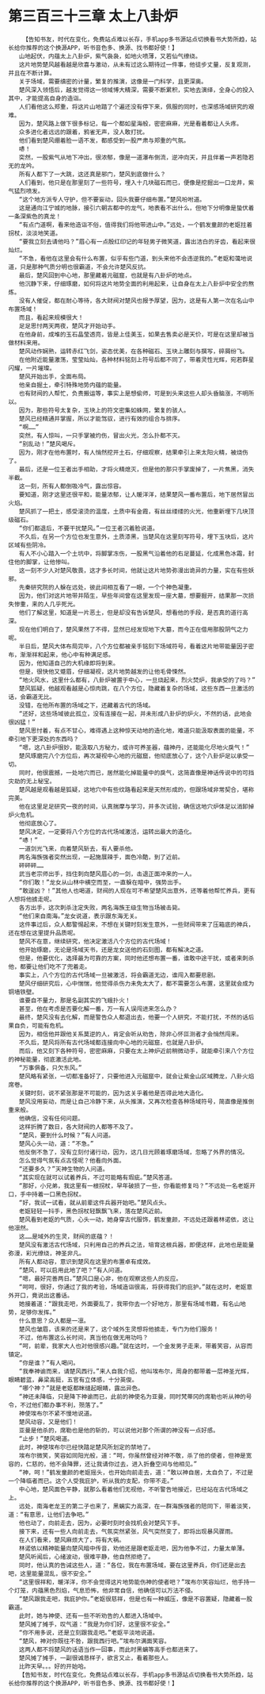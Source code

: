 # 第三百三十三章 太上八卦炉
        【告知书友，时代在变化，免费站点难以长存，手机app多书源站点切换看书大势所趋，站长给你推荐的这个换源APP，听书音色多、换源、找书都好使！】
       山地起伏，内蕴太上八卦炉，紫气袅袅，如地火喷薄，又若仙气缭绕。
       这片地势楚风越看越是欣喜与激动，从未有过这么期待过一件事，他徒步丈量，反复观测，并且在不断计算。
       关于场域，需要缜密的计量，繁复的推演，这像是一门科学，且更深奥。
       楚风深入领悟后，越发觉得这一领域博大精深，需要不断累积，实地去演绎，全身心的投入其中，才能提高自身的造诣。
       人们看他这么郑重，将这片山地踏了个遍还没有停下来，佩服的同时，也深感场域研究的艰难。
       因为，楚风路上做下很多标记，每一个都如星海般，密密麻麻，光是看着都让人头疼。
       众多进化者远远的跟着，鸦雀无声，没人敢打扰。
       他们看到楚风绷着脸一语不发，都感受到一股严肃与郑重的气氛。
       哧！
       突然，一股紫气从地下冲出，很浓郁，像是一道瀑布倒流，逆冲向天，并且伴着一声若隐若无的龙吟。
       所有人都下了一大跳，这还真是邪门，楚风到底做什么？
       人们看到，他只是在那里刻了一些符号，埋入十几块磁石而已，便像是挖掘出一口龙井，紫气猛烈喷发。
       “这个地方派专人守护，但不要妄动，回头我要仔细布置。”楚风吩咐道。
       这是通向江宁城的地脉，接引六朝古都中的龙气，地表看不出什么，但地下分明像是蛰伏着一条深紫色的真龙！
       “有点门道啊，看来他造诣不俗，值得我们将他带进山中。”远处，一个鹤发童颜的老妪拄着拐杖，淡淡地笑道。
       “要我立刻去请他吗？”眉心有一点殷红印记的年轻男子微笑道，露出洁白的牙齿，看起来很灿烂。
       “不急，看他在这里会有什么布置，似乎有些门道，到头来他不会违逆我的。”老妪和蔼地说道，只是那种气质分明也很霸道，不会允许楚风反抗。
       最后，楚风回到中心地，那里藏着元磁窟，也就是有八卦炉的地点。
       他沉静下来，仔细琢磨，如何将这片地势全面的利用起来，让自身在太上八卦炉中安全的熬炼。
       没有人催促，都在耐心等待，各大财阀对楚风也报予厚望，因为，这是有人第一次在名山中布置场域！
       而且，看起来规模很大！
       足足思忖两天两夜，楚风才开始动手。
       在他身前，成堆的玉石晶莹透亮，皆是上佳美玉，如果去售卖必是天价，可是在这里却被当做材料来用。
       楚风动作娴熟，运转赤红飞剑，姿态优美，在各种磁石、玉块上雕刻与撰写，碎屑纷飞。
       在他附近能量激荡，莹莹灿灿，各种材料铭刻上符号后都不同了，带着灵性光辉，宛若群星闪耀，一片璀璨。
       楚风开始出手，全面布局。
       他亲自掘土，牵引特殊地势内蕴的能量。
       也有财阀的人帮忙，负责搬运等，事实上是想偷师，可是到头来这些人却头昏脑涨，不明所以。
       因为，那些符号太复杂，玉块上的符文密集如蛛网，繁复的骇人。
       楚风已经精通并掌握，所以才能驾驭，进行有效的组合与排序。
       “啊……”
       突然，有人惊叫，一只手掌被灼伤，冒出火光，怎么扑都不灭。
       “别乱动！”楚风喝斥。
       因为，刚才在他布置时，有人悄然挖开土石，仔细观察，结果牵引上来太阳火精，被烧伤了。
       最后，还是一位王者出手相助，才将火精熄灭，但是他的那只手掌废掉了，一片焦黑，消失半截。
       这一刻，所有人都倒吸冷气，露出惊容。
       要知道，刚才这里还很平和，能量浓郁，让人暖洋洋，结果楚风一番布置后，地下居然冒出火焰。
       楚风抓了一把土，感受滚烫的温度，土质中有金霞，有丝丝缕缕的火光，他重新埋下几块顶级磁石。
       “你们都退后，不要干扰楚风。”一位王者沉着脸说道。
       不久后，在另一个方位也发生意外，土质漆黑，当楚风在这里刻写符号，埋下玉块后，这片区域有些阴冷。
       有人不小心踏入一个土坑中，将脚掌冻伤，一股黑气沿着他的右足蔓延，化成黑色冰霜，封住他的脚掌，让他惨叫。
       这一刻不少人对楚风敬畏，这才多长时间，他就让这片地势弥漫出诡异的力量，实在有些妖邪。
       先秦研究院的人躲在远处，彼此间相互看了一眼，一个个神色凝重。
       因为，他们对这片地带并陌生，早些年间曾在这里发现一座大墓，想要掘开，结果那一次损失惨重，来的人几乎死光。
       他们了解这里，知道是一片恶土，但是却没有告诉楚风，想看他的手段，是否真的道行高深。
       现在他们明白了，楚风果然了不得，显然已经发现地下大墓，而今正在借用那股阴气之力呢。
       半日后，楚风大体布局完毕，八个方位都被亲手铭刻下场域符号，看着这片地带能量因子密布，渐渐祥和起来，他心中有种满足感。
       因为，他知道自己的大机缘即将到来。
       但是，很快他又蹙眉，仔细凝视，这片地势越发的让他毛骨悚然。
       “地火风水，这里什么都有，八卦炉被置于中心，一旦烧起来，烈火焚炉，我承受的了吗？”
       楚风狐疑，他越观看越是心惊肉跳，在八个方位，隐藏着复杂的场域，这些东西一旦激活的话，会霸道无比。
       没错，在他所布置的场域之下，还藏着古代的场域。
       “还好，这些场域彼此孤立，没有连接在一起，并未形成八卦炉的炉火，不然的话，此地会很凶猛！”
       楚风思忖着，有点不甘心，难得遇上这种惊天动地的造化地，难道只能汲取表面的能量，不牵引地下更深处的东西吗？
       “嗯，这八卦炉很妙，能汲取八方秘力，或许可养圣器，蕴神丹，还能能化尽地火戾气！”
       楚风琢磨完八个方位后，再次凝视中心地的元磁窟，他彻底放心了，这个八卦炉足以承受一切。
       同时，他很震撼，一处地穴而已，居然能化掉能量中的戾气，这简直像是神话传说中的可挡灾劫的无上秘宝。
       楚风越是观看越是狐疑，这地穴中有些纹路看起来是天然形成的，但跟场域非常契合，堪称完美。
       他在这里足足研究一夜的时间，认真揣摩与学习，并多次试验，确信这地穴炉体足以消卸掉炉火危机。
       他彻底放心了。
       楚风决定，一定要将八个方位的古代场域激活，运转出最大的造化。
       “哧！”
       一道剑光飞来，向着楚风斩去，有人要杀他。
       两名海族强者突然出现，一起施展辣手，面色冷酷，到了近前。
       砰砰砰……
       武当老宗师出手，挡住刺向楚风眉心的一剑，击退正面冲来的一人。
       “你们敢！”龙女从山林中横空而至，一直躲在暗中，强势出手。
       “敢逞凶？！”其他人也喝道，财阀的人现在可不希望楚风出意外，还等着他帮忙养兵，更有人想将他掳走呢。
       各方出手，这次刺杀注定失败，两名海族王级生物当场被击毙。
       “他们来自南海。”龙女说道，表示跟东海无关。
       这件事过后，众人都警惕起来，不想在关键时刻发生意外，一些财阀带来了压箱底的神兵，还在想在这里提升品质呢。
       楚风不在意，继续研究，他决定激活八个方位的古代场域！
       他开始琢磨，无论是场域天书，还是龙女送他的石刻图，都有解决之道。
       但是，他要优化，选择最为可靠的方案，同时他还想布置一番，谁敢中途干扰，或者来刺杀他，都要让他们吃不了兜着走。
       事实上，八个方位的古代场域一旦被激活，将会霸道无边，谁闯入都要悲剧。
       楚风仔细研究后，心中惴惴，他觉得杀伤力未免太大了，都不需要怎么布置，这里就会成为铜墙铁壁。
       谁要自不量力，那是名副其实的飞蛾扑火！
       甚至，他在考虑是否要化解一番，万一有人误闯进来怎么办？
       最终，楚风没有去化解，而是警告众人都退出去，他要一个人研究，不能打扰，不然的话后果自负，可能有危机。
       因为，相信他并跟他关系莫逆的人，肯定会听从劝告，除非心怀叵测者才会悄然闯来。
       不久后，楚风将所有古代场域都连接向中心地的元磁窟，也就是八卦炉。
       而后，他又刻下各种符号，密密麻麻，只要在太上神炉近前稍微动手，就能牵引来八个方位的神秘能量，彻底激活此地。
       “万事俱备，只欠东风。”
       楚风略有紧张，一切都准备好了，只要他进入元磁窟中，就会让紫金山区域腾龙，八卦火焰席卷。
       关键时刻，说不紧张那是不可能的，因为这关乎着他是否得此地大造化。
       楚风没用妄动，而是让自己冷静下来，从头推演，又再次检查各种场域符号，简直像是推倒重来般。
       他确信，没有任何问题。
       这样折腾了数日，各大财阀的人都等不及了。
       “楚风，要到什么时候？”有人问道。
       楚风心头一动，道：“不急。”
       他反倒不急了，没有立刻付诸行动，因为，这几日光顾着琢磨场域，忽略了外界的情况。
       怎么觉得气氛有点古怪呢？他看向外面。
       “还要多久？”天神生物的人问道。
       “其实现在就可以试着养兵，不过可能略有瑕疵。”楚风答道。
       “那好，小兄弟，我这里有一根拐杖，早年破损了一些，你看能修复吗？”不远处一名老妪开口，手中持着一口黑色拐杖。
       “好，我试一试看，就从前辈这件兵器开始吧。”楚风点头。
       老妪轻轻一抖手，黑色拐杖轻飘飘飞来，落在楚风近前。
       楚风看到老妪的气质，心头一动，她身穿古代服饰，鹤发童颜，不远处还跟着林诺依，这让他凛然。
       这……是域外的生灵，财阀的底蕴？！
       楚风没有激活古代场域，只利用自己的养兵之法，培育这根兵器，即便这样，此地也是能量弥漫，彩光缭绕，神圣非凡。
       所有人都动容，意识到楚风在这里的布置卓有成效。
       “楚风，可以启用此地了吧？”有人问道。
       “嗯，最好完善两日。”楚风口是心非，他在观察这些人的反应。
       “呵呵，很好，你通过了我的考验，场域造诣很高，将获得我们的庇护。”就在这时，老妪意外开口，竟说出这番话。
       她接着道：“跟我走吧，外面要乱了，我带你去一个好地方，那里有场域书籍，有名山地势，足够你发挥。”
       什么意思？众人都是一凛。
       楚风也皱眉，该来的还是来了，这个域外生灵想将他掳走，专门为他们服务！
       不过，他布置这么长时间，真当他在做无用功吗？
       “呵，前辈，我家大人也对他很感兴趣。”就在这时，一个金发男子走来，带着笑容，从容而镇定。
       “你是谁？”有人喝问。
       “我奉神谕而来，请楚风西行。”来人自我介绍，他叫埃布尔，周身的都带着一层神圣光辉，眼睛碧蓝，鼻梁高挺，五官有立体感，十分英俊。
       “哪个神？”就是老妪都眯缝起眼睛，露出异色。
       “神还未降临，只是降下神谕而已，此前的神使名为亚曼，同时梵蒂冈的席勒也听从神的号令，不过他们都办事不利，殒落了。”
       神使埃布尔不紧不慢地说道。
       楚风动容，又是他们！
       亚曼是他杀的，席勒也是他的斩的，可以说他对那个所谓的神没有一点好感。
       “止步！”楚风喝道。
       此时，神使埃布尔已经快踏足楚风所划定的禁地了。
       埃布尔微笑，笑容如同阳光般，道：“呵，你虽然曾经对神不敬，杀了他的使者，但神是宽容的，仁慈的，他不会降罪，还让我请你过去，进入折叠空间与他相见。”
       “神，呵！”鹤发童颜的老妪摇头，也开始向前走去，道：“敢以神自居，太自负了，不过是一个降临者而已。这个人受我庇护，听从我的支配，你带不走。”
       中心地，楚风面色平静，就那么看着他们无视他，不听警告地接近，已经站在古代场域之上。
       远处，南海老龙王的第二子也来了，黑螭实力高深，在一群海族强者的陪同下，带着淡笑，道：“有意思，让他们去争吧。”
       他也动了，向前走去，因为，必要时刻时会找机会对楚风下手。
       接下来，还有一些人向前走去，气氛突然紧张，风气突然变了，即将出现暴风骤雨。
       在人们看来，楚风麻烦大了，将有大祸。
       林诺依以精神能量向楚风暗中传音，劝他还是跟老妪走吧，因为他争不过，力量太单薄。
       楚风听闻后，心绪波动，很难平静，他自然拒绝了。
       同时，他认真的告诫这些人，道：“各位，我在布置场域，要在这里养兵，你们还是出去吧，这里能量混乱，很不安全。”
       “这里很祥和，暖洋洋，你不会觉得这片地势能伤神的使者吧？”埃布尔笑容灿烂，他手持一个灯笼，内蕴黑色烈焰，气息恐怖，他非常自信，他确信可以万法不侵。
       “楚风跟我走吧，我庇护你。”老妪很慈祥，但是也有一种威压，像是不容置疑，隐藏着一股霸道。
       此时，她与神使、还有一些不听劝告的人都进入场域中。
       楚风摊了摊手，叹气道：“我是为你们好，这里很不安全。”
       “你不用多说，还是立刻跟我走吧。”老妪平淡地说道。
       “楚风，神对你既往不咎，跟我西行吧。”埃布尔满面笑容。
       这两人都不将楚风的话语当作一回事，而此时黑螭等高手也都进来了。
       楚风摊了摊手，一副很诚恳样子，欲言又止，看着那些人。
       比昨天早。。。好的开始哈。
       【告知书友，时代在变化，免费站点难以长存，手机app多书源站点切换看书大势所趋，站长给你推荐的这个换源APP，听书音色多、换源、找书都好使！】